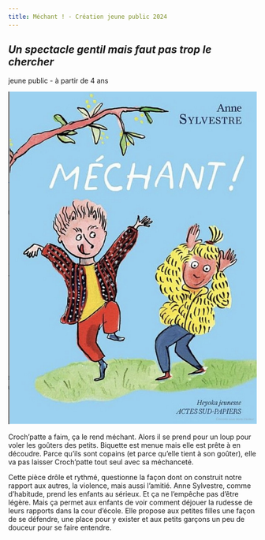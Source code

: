 ```yaml
---
title: Méchant ! - Création jeune public 2024
---
```

## *Un spectacle gentil mais faut pas trop le chercher*

jeune public - à partir de 4 ans

![Méchant Couverture du livre](images/couverture-mechant.png)

Croch’patte a faim, ça le rend méchant. Alors il se prend pour un loup pour voler les goûters des petits.
Biquette est menue mais elle est prête à en découdre. 
Parce qu’ils sont copains (et parce qu’elle tient à son goûter), elle va pas laisser Croch’patte tout seul avec sa méchanceté.

Cette pièce drôle et rythmé, questionne la façon dont on construit notre rapport aux autres, la violence, mais aussi l’amitié.
Anne Sylvestre, comme d’habitude, prend les enfants au sérieux. Et ça ne l’empêche pas d’être légère. Mais ça permet aux enfants de voir comment déjouer la rudesse de leurs rapports dans la cour d’école. Elle propose aux petites filles une façon de se défendre, une place pour y exister et aux petits garçons un peu de douceur pour se faire entendre.